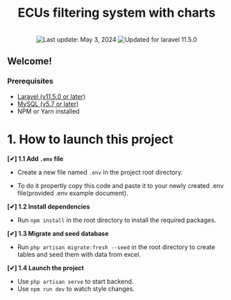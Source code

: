 <h1 align="center">
    ECUs filtering system with charts
</h1>
<br/>
<div align="center">
  <!-- <img src="https://img.shields.io/badge/⚙%20Routers%20count-%2048%20Best%20Practices-blue.svg" alt="48 items"/>  -->
  <img id="last-update-badge" src="https://img.shields.io/badge/%F0%9F%93%85%20Last%20update%20-%20April%2017%2C%202024-green.svg" alt="Last update: May 3, 2024" /> 
  <img src="https://img.shields.io/badge/ %E2%9C%94%20Updated%20For%20Version%20-%20Node%2020.10.0-brightgreen.svg" alt="Updated for laravel 11.5.0"/>
</div>

<div align="center">
  <!-- <img src="./preview/gifs/gif.gif" alt="Forum page"/> -->
</div>

## Welcome!

### Prerequisites

-   [Laravel (v11.5.0 or later)](https://laravel.com/docs/11.x/upgrade#updating-dependencies)
-   [MySQL (v5.7 or later)](https://laravel.com/docs/11.x/database#introduction)
-   NPM or Yarn installed

# 1. How to launch this project

**[✔] 1.1 Add `.env` file**

-   Create a new file named `.env` in the project root directory.

-   To do it propertly copy this code and paste it to your newly created .env file(provided .env example document).

**[✔] 1.2 Install dependencies**

-   Run `npm install` in the root directory to install the required packages.

**[✔] 1.3 Migrate and seed database**

-   Run `php artisan migrate:fresh --seed` in the root directory to create tables and seed them with data from excel.

**[✔] 1.4 Launch the project**

-   Use `php artisan serve` to start backend.
-   Use `npm run dev` to watch style changes.

